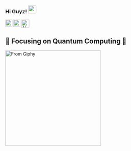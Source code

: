 ### Hi Guyz! <img src="https://media.giphy.com/media/hvRJCLFzcasrR4ia7z/giphy.gif" width="25px">

 <a href="https://medium.com/@Brotherhood94">
  <img alt="Alessandro Berti's Medium" src="https://img.shields.io/badge/medium-%2312100E.svg?&style=for-the-badge&logo=medium&logoColor=white" height=25>
</a>
<a href="https://twitter.com/Attibro">
  <img align="left" alt="Alessandro Berti's Twitter" width="22px" src="https://raw.githubusercontent.com/peterthehan/peterthehan/master/assets/twitter.svg" />
</a>
<a href="https://www.linkedin.com/in/aleberti/">
  <img align="left" alt="Alessandro Berti's LinkedIN" width="22px" src="https://raw.githubusercontent.com/peterthehan/peterthehan/master/assets/linkedin.svg" />
</a>

<br />

  
## 🔭 Focusing on Quantum Computing 🔭

  <img align="center" alt="From Giphy" src="https://github.com/Brotherhood94/Brotherhood94/blob/main/super.gif" width="300" height="300" />

<!--
**Brotherhood94/Brotherhood94** is a ✨ _special_ ✨ repository because its `README.md` (this file) appears on your GitHub profile.


![](https://visitor-badge.glitch.me/badge?page_id=Brotherhood94.Brotherhood94)

Here are some ideas to get you started:

- 🔭 I’m currently working on ...
- 🌱 I’m currently learning ...
- 👯 I’m looking to collaborate on ...
- 🤔 I’m looking for help with ...
- 💬 Ask me about ...
- 📫 How to reach me: ...
- 😄 Pronouns: ...
- ⚡ Fun fact: ...
-->
